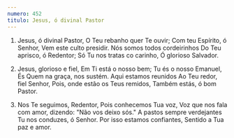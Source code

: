 ```yaml
---
numero: 452
titulo: Jesus, ó divinal Pastor
---
```

1. Jesus, ó divinal Pastor,
O Teu rebanho quer Te ouvir;
Com teu Espírito, ó Senhor,
Vem este culto presidir.
Nós somos todos cordeirinhos
Do Teu aprisco, ó Redentor;
Só Tu nos tratas co carinho,
Ó glorioso Salvador.

2. Jesus, glorioso e fiel,
Em Ti está o nosso bem;
Tu és o nosso Emanuel,
És Quem na graça, nos sustém.
Aqui estamos reunidos
Ao Teu redor, fiel Senhor,
Pois, onde estão os Teus remidos,
Também estás, ó bom Pastor.

3. Nos Te seguimos, Redentor,
Pois conhecemos Tua voz,
Voz que nos fala com amor, dizendo:
"Não vos deixo sós."
A pastos sempre verdejantes
Tu nos conduzes, ó Senhor.
Por isso estamos confiantes,
Sentido a Tua paz e amor.
